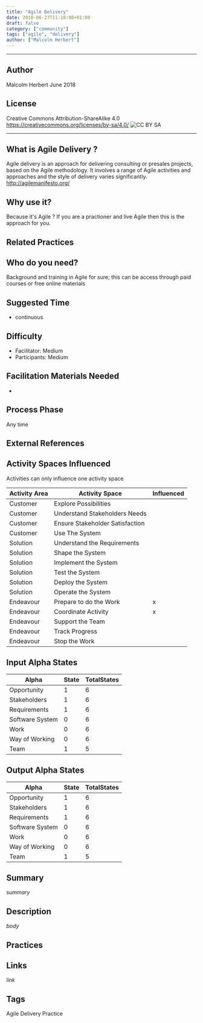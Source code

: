 ```yaml
---
title: "Agile Delivery"
date: 2018-06-27T11:18:08+01:00
draft: false
category: ["community"]
tags: ["agile", "delivery"]
author: ["Malcolm Herbert"]
---
```



----------
## Author
Malcolm Herbert June 2018
## License
Creative Commons Attribution-ShareAlike 4.0
https://creativecommons.org/licenses/by-sa/4.0/
![CC BY SA](https://licensebuttons.net/l/by-sa/3.0/88x31.png)

----------

## What is Agile Delivery ?

Agile delivery is an approach for delivering consulting or presales projects, based on the Agile methodology.  It involves a range of Agile activities and approaches and the style of delivery varies significantly.  
http://agilemanifesto.org/

## Why use  it?

Because it's Agile ? If you are a practioner and live Agile then this is the approach for you.


## Related Practices


## Who do you need?

Background and training in Agile for sure; this can be access through paid courses or free online materials

## Suggested Time

- continuous


## Difficulty
- Facilitator: Medium
- Participants: Medium


## Facilitation Materials Needed
-

## Process Phase
Any time

## External References


## Activity Spaces Influenced
Activities can only influence one activity space

| Activity Area | Activity Space | Influenced |
|---------------|----------------|------------|
|Customer|Explore Possibilities||
|Customer|Understand Stakeholders Needs||
|Customer|Ensure Stakeholder Satisfaction||
|Customer|Use The System||
|Solution|Understand the Requirements||
|Solution|Shape the System||
|Solution|Implement the System||
|Solution|Test the System||
|Solution|Deploy the System||
|Solution|Operate the System||
|Endeavour|Prepare to do the Work|x|
|Endeavour|Coordinate Activity|x|
|Endeavour|Support the Team||
|Endeavour|Track Progress||
|Endeavour|Stop the Work||

## Input Alpha States
Alpha | State | TotalStates
---| --- | ---
Opportunity|1|6
Stakeholders|1|6
Requirements|1|6
Software System|0|6
Work|0|6
Way of Working|0|6
Team|1|5

## Output Alpha States
Alpha | State | TotalStates
---| --- | ---
Opportunity|1|6
Stakeholders|1|6
Requirements|1|6
Software System|0|6
Work|0|6
Way of Working|0|6
Team|1|5

## Summary
$summary$

## Description
$body$

## Practices

## Links
$link$

## Tags
Agile Delivery Practice
